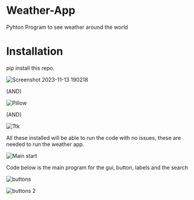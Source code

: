 # Weather-App
Pyhton Program to see weather around the world

# Installation
pip install this repo.

![Screenshot 2023-11-13 190218](https://github.com/HassanMTS/Weather-App/assets/150341521/c01995f7-e2fb-40b9-98fd-559ab9973f59)

(AND)

![Pillow](https://github.com/HassanMTS/Weather-App/assets/150341521/766c4d3e-88a5-454c-9e55-84a700e22a96)

(AND)

![Ttk](https://github.com/HassanMTS/Weather-App/assets/150341521/6d8369ae-d447-448e-8b89-3abb614b32e1)

All these installed will be able to run the code with no issues, these are needed to run the weather app.

![Main start](https://github.com/HassanMTS/Weather-App/assets/150341521/180451e2-cf9f-4af7-949d-f33780497f27)

Code below is the main program for the gui, button, labels and the search

![buttons](https://github.com/HassanMTS/Weather-App/assets/150341521/51a44166-1723-4ec6-8872-a944d9c7146f)

![buttons 2](https://github.com/HassanMTS/Weather-App/assets/150341521/98a3290f-ef50-4181-96c6-fc7a8863665c)

